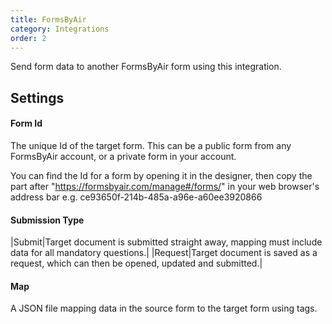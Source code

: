 ```yaml
---
title: FormsByAir
category: Integrations
order: 2
---
```


Send form data to another FormsByAir form using this integration.

## Settings

#### Form Id

The unique Id of the target form. This can be a public form from any FormsByAir account, or a private form in your account.

You can find the Id for a form by opening it in the designer, then copy the part after "https://formsbyair.com/manage#/forms/" in your web browser's address bar e.g. ce93650f-214b-485a-a96e-a60ee3920866

#### Submission Type

|Submit|Target document is submitted straight away, mapping must include data for all mandatory questions.|
|Request|Target document is saved as a request, which can then be opened, updated and submitted.|

#### Map

A JSON file mapping data in the source form to the target form using tags.